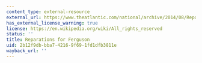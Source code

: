 ```yaml
---
content_type: external-resource
external_url: https://www.theatlantic.com/national/archive/2014/08/Reparations-For-Ferguson/376098/
has_external_license_warning: true
license: https://en.wikipedia.org/wiki/All_rights_reserved
status: ''
title: Reparations for Ferguson
uid: 2b12f9db-bba7-4216-9f69-1fd1dfb3811e
wayback_url: ''
---
```

